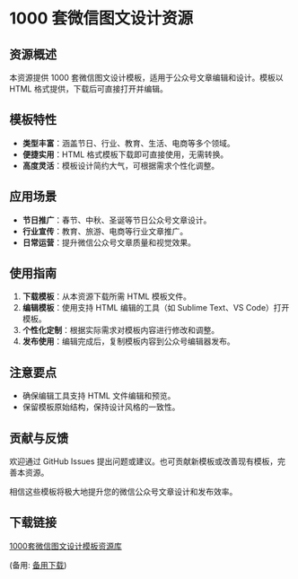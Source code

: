 # 1000 套微信图文设计资源

## 资源概述

本资源提供 1000 套微信图文设计模板，适用于公众号文章编辑和设计。模板以 HTML 格式提供，下载后可直接打开并编辑。

## 模板特性

- **类型丰富**：涵盖节日、行业、教育、生活、电商等多个领域。
- **便捷实用**：HTML 格式模板下载即可直接使用，无需转换。
- **高度灵活**：模板设计简约大气，可根据需求个性化调整。

## 应用场景

- **节日推广**：春节、中秋、圣诞等节日公众号文章设计。
- **行业宣传**：教育、旅游、电商等行业文章推广。
- **日常运营**：提升微信公众号文章质量和视觉效果。

## 使用指南

1. **下载模板**：从本资源下载所需 HTML 模板文件。
2. **编辑模板**：使用支持 HTML 编辑的工具（如 Sublime Text、VS Code）打开模板。
3. **个性化定制**：根据实际需求对模板内容进行修改和调整。
4. **发布使用**：编辑完成后，复制模板内容到公众号编辑器发布。

## 注意要点

- 确保编辑工具支持 HTML 文件编辑和预览。
- 保留模板原始结构，保持设计风格的一致性。

## 贡献与反馈

欢迎通过 GitHub Issues 提出问题或建议。也可贡献新模板或改善现有模板，完善本资源。

相信这些模板将极大地提升您的微信公众号文章设计和发布效率。

## 下载链接
[1000套微信图文设计模板资源库](https://pan.quark.cn/s/30286539d4aa) 

(备用: [备用下载](https://pan.baidu.com/s/1dl8VStl4jSoGAIDE1AVKrg?pwd=1234))
